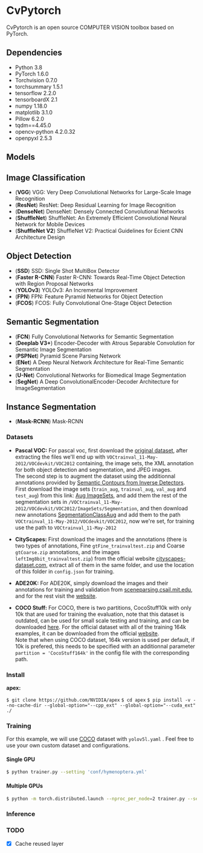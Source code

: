 # CvPytorch
CvPytorch is an open source COMPUTER VISION toolbox based on PyTorch.


## Dependencies
- Python 3.8
- PyTorch 1.6.0
- Torchvision 0.7.0
- torchsummary 1.5.1
- tensorflow 2.2.0          
- tensorboardX 2.1
- numpy 1.18.0
- matplotlib 3.1.0
- Pillow 6.2.0
- tqdm==4.45.0
- opencv-python 4.2.0.32           
- openpyxl 2.5.3   

## Models 

## Image Classification
- (**VGG**) VGG: Very Deep Convolutional Networks for Large-Scale Image Recognition
- (**ResNet**) ResNet: Deep Residual Learning for Image Recognition
- (**DenseNet**) DenseNet: Densely Connected Convolutional Networks
- (**ShuffleNet**) ShuffleNet: An Extremely Efficient Convolutional Neural Network for Mobile Devices
- (**ShuffleNet V2**) ShuffleNet V2: Practical Guidelines for Ecient CNN Architecture Design

## Object Detection
- (**SSD**) SSD: Single Shot MultiBox Detector
- (**Faster R-CNN**) Faster R-CNN: Towards Real-Time Object Detection with Region Proposal Networks
- (**YOLOv3**) YOLOv3: An Incremental Improvement
- (**FPN**) FPN: Feature Pyramid Networks for Object Detection
- (**FCOS**) FCOS: Fully Convolutional One-Stage Object Detection

## Semantic Segmentation
- (**FCN**) Fully Convolutional Networks for Semantic Segmentation 
- (**Deeplab V3+**) Encoder-Decoder with Atrous Separable Convolution for Semantic Image Segmentation
- (**PSPNet**) Pyramid Scene Parsing Network
- (**ENet**) A Deep Neural Network Architecture for Real-Time Semantic Segmentation
- (**U-Net**) Convolutional Networks for Biomedical Image Segmentation
- (**SegNet**) A Deep ConvolutionalEncoder-Decoder Architecture for ImageSegmentation

## Instance Segmentation
- (**Mask-RCNN**) Mask-RCNN

### Datasets

- **Pascal VOC:** For pascal voc, first download the [original dataset](http://host.robots.ox.ac.uk/pascal/VOC/voc2012/VOCtrainval_11-May-2012.tar), after extracting the files we'll end up with `VOCtrainval_11-May-2012/VOCdevkit/VOC2012` containing, the image sets, the XML annotation for both object detection and segmentation, and JPEG images.\
The second step is to augment the dataset using the additionnal annotations provided by [Semantic Contours from Inverse Detectors](http://home.bharathh.info/pubs/pdfs/BharathICCV2011.pdf). First download the image sets (`train_aug`, `trainval_aug`, `val_aug` and `test_aug`) from this link: [Aug ImageSets](https://www.dropbox.com/sh/jicjri7hptkcu6i/AACHszvCyYQfINpRI1m5cNyta?dl=0&lst=), and  add them the rest of the segmentation sets in `/VOCtrainval_11-May-2012/VOCdevkit/VOC2012/ImageSets/Segmentation`, and then download new annotations [SegmentationClassAug](https://www.dropbox.com/s/oeu149j8qtbs1x0/SegmentationClassAug.zip?dl=0) and add them to the path `VOCtrainval_11-May-2012/VOCdevkit/VOC2012`, now we're set, for training use the path to `VOCtrainval_11-May-2012`

- **CityScapes:** First download the images and the annotations (there is two types of annotations, Fine `gtFine_trainvaltest.zip` and Coarse `gtCoarse.zip` annotations, and the images `leftImg8bit_trainvaltest.zip`) from the official website [cityscapes-dataset.com](https://www.cityscapes-dataset.com/downloads/), extract all of them in the same folder, and use the location of this folder in `config.json` for training.

- **ADE20K:** For ADE20K, simply download the images and their annotations for training and validation from [sceneparsing.csail.mit.edu](http://data.csail.mit.edu/places/ADEchallenge/ADEChallengeData2016.zip), and for the rest visit the [website](http://sceneparsing.csail.mit.edu/).


- **COCO Stuff:** For COCO, there is two partitions, CocoStuff10k with only 10k that are used for training the evaluation, note that this dataset is outdated, can be used for small scale testing and training, and can be downloaded [here](https://github.com/nightrome/cocostuff10k). For the official dataset with all of the training 164k examples, it can be downloaded from the official [website](http://cocodataset.org/#download).\
Note that when using COCO dataset, 164k version is used per default, if 10k is prefered, this needs to be specified with an additionnal parameter `partition = 'CocoStuff164k'` in the config file with the corresponding path.


### Install

**apex:**

`$ git clone https://github.com/NVIDIA/apex`
`$ cd apex`
`$ pip install -v --no-cache-dir --global-option="--cpp_ext" --global-option="--cuda_ext" ./`



### Training

For this example, we will use [COCO](https://github.com/ultralytics/yolov5/blob/master/data/get_coco2017.sh) dataset with `yolov5l.yaml` . Feel free to use your own custom dataset and configurations.

#### Single GPU

```bash
$ python trainer.py --setting 'conf/hymenoptera.yml'
```

#### Multiple GPUs

```bash
$ python -m torch.distributed.launch --nproc_per_node=2 trainer.py --setting 'conf/hymenoptera.yml'
```

### Inference



### TODO
- [x] Cache reused layer 